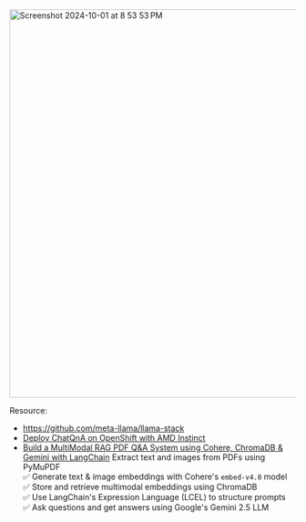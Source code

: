 <img width="682" alt="Screenshot 2024-10-01 at 8 53 53 PM" src="https://github.com/user-attachments/assets/2eecb5ee-c6c2-44a6-ae68-f144737ee1ff">

Resource:
- https://github.com/meta-llama/llama-stack
- [Deploy ChatQnA on OpenShift with AMD Instinct](https://developers.redhat.com/articles/2025/07/23/deploy-chatqna-openshift-amd-instinct)
- [Build a MultiModal RAG PDF Q&A System using Cohere, ChromaDB & Gemini with LangChain](https://www.youtube.com/watch?v=FIr06zvftWE)
Extract text and images from PDFs using PyMuPDF  
✅ Generate text & image embeddings with Cohere's `embed-v4.0` model  
✅ Store and retrieve multimodal embeddings using ChromaDB  
✅ Use LangChain's Expression Language (LCEL) to structure prompts  
✅ Ask questions and get answers using Google's Gemini 2.5 LLM  
